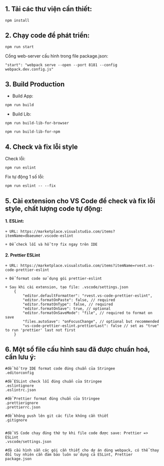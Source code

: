 ## 1. Tải các thư viện cần thiết:

`npm install`

## 2. Chạy code để phát triển:

`npm run start`

Cổng web-server cấu hình trong file package.json:

`"start": "webpack serve --open --port 8181 --config webpack.dev.config.js"`

## 3. Build Production

+ Build App:

`npm run build`

+ Build Lib:

``npm run build-lib-for-browser``

``npm run build-lib-for-npm``

## 4. Check và fix lỗi style

Check lỗi:

`npm run eslint`

Fix tự động 1 số lỗi:

`npm run eslint -- --fix`

## 5. Cài extension cho VS Code để check và fix lỗi style, chất lượng code tự động:

#### 1. ESLint:

    + URL: https://marketplace.visualstudio.com/items?itemName=dbaeumer.vscode-eslint

    + Để check lỗi và hỗ trợ fix ngay trên IDE

#### 2. Prettier ESLint

    + URL: https://marketplace.visualstudio.com/items?itemName=rvest.vs-code-prettier-eslint

    + Để format code sử dụng gói prettier-eslint

    + Sau khi cài extension, tạo file: .vscode/settings.json
        {
            "editor.defaultFormatter": "rvest.vs-code-prettier-eslint",
            "editor.formatOnPaste": false, // required
            "editor.formatOnType": false, // required
            "editor.formatOnSave": true, // optional
            "editor.formatOnSaveMode": "file", // required to format on save
            "files.autoSave": "onFocusChange", // optional but recommended
            "vs-code-prettier-eslint.prettierLast": false // set as "true" to run 'prettier' last not first
        }

## 6. Một số file cấu hình sau đã được chuẩn hoá, cần lưu ý:

```
#để hỗ trợ IDE format code đúng chuẩn của Stringee
.editorconfig

#để ESLint check lỗi đúng chuẩn của Stringee
.eslintignore
.eslintrc.json

#để Prettier format đúng chuẩn của Stringee
.prettierignore
.prettierrc.json

#để không push lên git các file không cần thiết
.gitignore


#để VS Code chạy đúng thứ tự khi file code được save: Prettier => ESLint
.vscode/settings.json

#đã cấu hình sẵn các gói cần thiết cho dự án dùng webpack, có thể thay đổi tuy nhiên cần đảm bảo luôn sử dụng cả ESLint, Prettier
package.json
```
